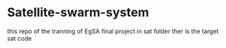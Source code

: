 # Satellite-swarm-system
this repo of the tranning of EgSA final project 
in sat folder ther is the target sat code 
